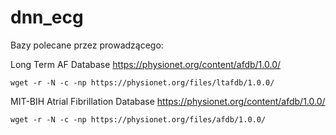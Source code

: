 # dnn_ecg

Bazy polecane przez prowadzącego:


Long Term AF Database https://physionet.org/content/afdb/1.0.0/
```
wget -r -N -c -np https://physionet.org/files/ltafdb/1.0.0/
```

MIT-BIH Atrial Fibrillation Database https://physionet.org/content/afdb/1.0.0/
```
wget -r -N -c -np https://physionet.org/files/afdb/1.0.0/
```
